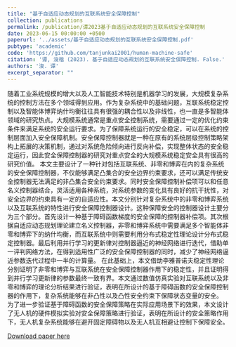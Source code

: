 ```yaml
---
title: "基于自适应动态规划的互联系统安全保障控制"
collection: publications
permalink: /publication/谭2023基于自适应动态规划的互联系统安全保障控制
date: 2023-06-15 00:00:00 +0500
paperurl: '../assets/基于自适应动态规划的互联系统安全保障控制.pdf'
pubtype: 'academic'
code: 'https://github.com/tanjunkai2001/human-machine-safe'
citation: '谭, 浚楷 (2023). 基于自适应动态规划的互联系统安全保障控制. False.'
authors: '浚. 谭'
excerpt_separator: ""
---
```

随着工业系统规模的增大以及人工智能技术特别是机器学习的发展，大规模复杂系统的控制方法在多个领域得到应用。作为复杂系统中的基础问题，互联系统稳定控制以及智能体博弈纳什均衡往往具有很强的耦合性以及非线性，也一直是多智能体领域的研究热点。大规模系统通常是重点安全控制系统，需要通过一定的优化约束条件来满足系统的安全运行要求。为了保障系统运行的安全稳定，可以在系统的控制层面加入安全保障机制。安全保障控制器就是一种在原有的系统层级控制策略架构上拓展的决策机制，通过对系统危险倾向进行反向补偿，实现整体状态的安全稳定运行，因此安全保障控制器的研究对重点安全的大规模系统稳定安全具有很高的研究价值。
本文主要设计了一种针对包括互联系统、非零和博弈在内的复杂系统的安全保障控制器，不仅能够满足凸集合的安全边界约束要求，还可以满足传统安全控制器无法满足的非凸集合安全约束要求。同时安全保障控制补偿项可以和任意名义控制器结合，灵活适用各种系统，对系统参数的变化具有良好的抗干扰性，对安全边界的约束具有一定的自适应性。本文分别针对复杂系统中的非零和博弈系统以及互联系统的特性进行安全保障控制器设计。这种保障安全的控制器设计主要分为三个部分。首先设计一种基于障碍函数梯度的安全保障的控制器补偿项。其次根据自适应动态规划理论建立名义控制器，非零和博弈系统中需要满足多个智能体非零和博弈下的纳什均衡，而互联系统中则需要利用分布式稳定性理论设计分布式稳定控制器。最后利用并行学习的更新律对控制器逼近的神经网络进行迭代，借助单一评判网络方法，在得到适用性广泛的安全保障控制器的同时，减少了神经网络逼近参数迭代过程中一半的计算量。
在此基础上，本文借助李雅普诺夫稳定性理论分别证明了非零和博弈与互联系统在安全保障控制器作用下的稳定性，并且证明得到并行学习更新律的参数最终一致有界。本文通过数值仿真实验对互联系统以及非零和博弈的理论分析结果进行验证，表明在所设计的基于障碍函数的安全保障控制器的作用下，复杂系统能够在非凸性以及凸性安全约束下保障状态变量的安全。
为了进一步验证基于障碍函数的安全保障策略在实际应用场景下的效果，本文设计了无人机的硬件模拟实验对安全保障策略进行验证，表明在所设计的安全策略作用下，无人机复杂系统能够在避开固定障碍物以及无人机互相避让控制下保障安全。

[Download paper here](../assets/基于自适应动态规划的互联系统安全保障控制.pdf)